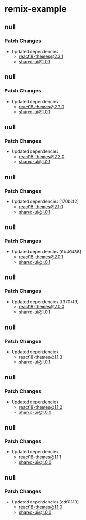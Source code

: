 # remix-example

## null

### Patch Changes

- Updated dependencies
  - react18-themes@2.3.1
  - shared-ui@1.0.1

## null

### Patch Changes

- Updated dependencies
  - react18-themes@2.3.0
  - shared-ui@1.0.1

## null

### Patch Changes

- Updated dependencies
  - react18-themes@2.2.0
  - shared-ui@1.0.1

## null

### Patch Changes

- Updated dependencies [170b3f2]
  - react18-themes@2.1.0
  - shared-ui@1.0.1

## null

### Patch Changes

- Updated dependencies [6b46438]
  - react18-themes@2.0.1
  - shared-ui@1.0.1

## null

### Patch Changes

- Updated dependencies [f3704f9]
  - react18-themes@2.0.0
  - shared-ui@1.0.1

## null

### Patch Changes

- Updated dependencies
  - react18-themes@1.1.3
  - shared-ui@1.0.1

## null

### Patch Changes

- Updated dependencies
  - react18-themes@1.1.2
  - shared-ui@1.0.0

## null

### Patch Changes

- Updated dependencies
  - react18-themes@1.1.1
  - shared-ui@1.0.0

## null

### Patch Changes

- Updated dependencies [cdf0613]
  - react18-themes@1.1.0
  - shared-ui@1.0.0
